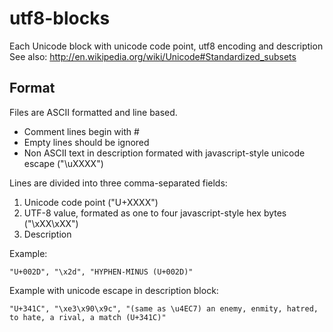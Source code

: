 # utf8-blocks

Each Unicode block with unicode code point, utf8 encoding and description
See also: <http://en.wikipedia.org/wiki/Unicode#Standardized_subsets>

## Format
Files are ASCII formatted and line based. 

* Comment lines begin with #
* Empty lines should be ignored
* Non ASCII text in description formated with javascript-style unicode escape ("\uXXXX")

Lines are divided into three comma-separated fields:

1. Unicode code point ("U+XXXX")
2. UTF-8 value, formated as one to four javascript-style hex bytes ("\xXX\xXX")
3. Description

Example:

    "U+002D", "\x2d", "HYPHEN-MINUS (U+002D)"

Example with unicode escape in description block:

    "U+341C", "\xe3\x90\x9c", "(same as \u4EC7) an enemy, enmity, hatred, to hate, a rival, a match (U+341C)"

